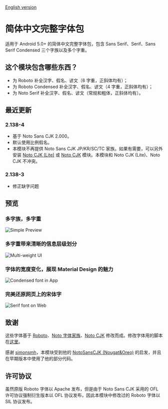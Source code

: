 [English version](https://github.com/Magisk-Modules-Repo/chinesesimplified-font-completion/blob/master/README-en.md)

# 简体中文完整字体包

适用于 Android 5.0+ 的简体中文完整字体包，包含 Sans Serif、Serif、Sans Serif Condensed 三个字族以及多个字重。

## 这个模块包含哪些东西？

+ 为 Roboto 补全汉字、假名、谚文（6 字重，正斜体均有）；
+ 为 Roboto Condensed 补全汉字、假名、谚文（4 字重，正斜体均有）；
+ 为 Noto Serif 补全汉字、假名、谚文（常规和粗体，正斜体均有）。

## 最近更新

### 2.138-4

+ 基于 Noto Sans CJK 2.000。
+ 默认使用比例假名。
+ 本模块不再提供 Noto Sans CJK JP/KR/SC/TC 家族。如果有需要，可以另外安装 [Noto CJK (Lite)](https://github.com/Magisk-Modules-Repo/notocjk-otc-lite) 或 [Noto CJK](https://github.com/Magisk-Modules-Repo/notocjk) 模块。本模块和 Noto CJK (Lite)、Noto CJK 不冲突。

### 2.138-3

+ 修正缺字问题

## 预览

### 多字族，多字重
![Simple Preview](https://raw.githubusercontent.com/Magisk-Modules-Repo/chinesesimplified-font-completion/master/preview/multiweight.png)

### 多字重带来清晰的信息层级划分
![Multi-weight UI](https://raw.githubusercontent.com/Magisk-Modules-Repo/chinesesimplified-font-completion/master/preview/play.png)

### 字体的宽度变化，展现 Material Design 的魅力
![Condensed font in App](https://raw.githubusercontent.com/Magisk-Modules-Repo/chinesesimplified-font-completion/master/preview/app.png)

### 完美还原网页上的宋体字
![Serif font on Web](https://raw.githubusercontent.com/Magisk-Modules-Repo/chinesesimplified-font-completion/master/preview/web.png)

## 致谢

这些字体基于 [Roboto](https://github.com/google/roboto)、[Noto 字体家族](https://github.com/googlei18n/noto-fonts)、[Noto CJK](https://github.com/googlei18n/noto-cjk) 修改而成。修改字体用的脚本在[这里](https://github.com/CyanoHao/android-chinesesimplified-font-completion-generator)。

感谢 [simonsmh](https://github.com/simonsmh)，本模块受到他的 [NotoSansCJK (Nougat&Oreo)](https://github.com/Magisk-Modules-Repo/magisk-notosanscjk-nougat) 的启发，并且在早期版本中使用了他的部分代码。

## 许可协议

虽然原版 Roboto 字体以 Apache 发布，但是由于 Noto Sans CJK 采用的 OFL 许可协议强制衍生版本以 OFL 协议发布，因此本模块中修改过的 Roboto 字体以 SIL 协议发布。